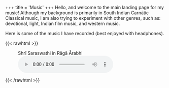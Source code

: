 +++
title = 'Music'
+++
Hello, and welcome to the main landing page for my music! Although my background is primarily
in South Indian Carnātic Classical music, I am also trying to experiment with other genres, such as: devotional,
light, Indian film music, and western music.

Here is some of the music I have recorded (best enjoyed with headphones).

{{< rawhtml >}}
<figure>
  <figcaption>Shrī Saraswathi in Rāgā Ārabhi</figcaption>
  <audio controls src="/audio/ShreeSaraswati.flac"></audio>
</figure>
{{< /rawhtml >}}

